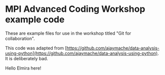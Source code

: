# MPI Advanced Coding Workshop example code

These are example files for use in the workshop titled "Git for collaboration".

This code was adapted from [https://github.com/ajaymache/data-analysis-using-python](https://github.com/ajaymache/data-analysis-using-python). It is deliberately bad.

Hello Elmira here!
